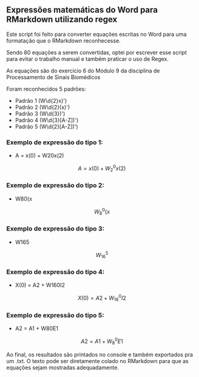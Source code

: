 ## Expressões matemáticas do Word para RMarkdown utilizando regex

Este script foi feito para converter equações escritas no Word para uma formatação que o RMarkdown reconhecesse. 

Sendo 80 equações a serem convertidas, optei por escrever esse script para evitar o trabalho manual e também praticar o uso de Regex.

As equações são do exercício 6 do Módulo 9 da disciplina de Processamento de Sinais Biomédicos

Foram reconhecidos 5 padrões:
- Padrão 1 (W\d{2}x)') 
- Padrão 2 (W\d{2}\(x)') 
- Padrão 3 (W\d{3})')
- Padrão 4 (W\d{3}[A-Z])')
- Padrão 5 (W\d{2}[A-Z])')

### Exemplo de expressão do tipo 1:

 - A = x(0) + W20x(2)

$$ A = x(0) + W_2^0x(2) $$

### Exemplo de expressão do tipo 2:
- W80(x

$$ W_8^0(x $$

### Exemplo de expressão do tipo 3:
- W165

$$ W_{16}^5 $$

### Exemplo de expressão do tipo 4:
- X(0) = A2 + W160I2

$$ X(0) = A2 + W_{16}^0I2  $$

### Exemplo de expressão do tipo 5:
- A2 = A1 + W80E1

$$ A2 = A1 + W_8^0E1  $$

Ao final, os resultados são printados no console e também exportados pra um .txt. O texto pode ser diretamente colado no RMarkdown para que as equações sejam mostradas adequadamente.
